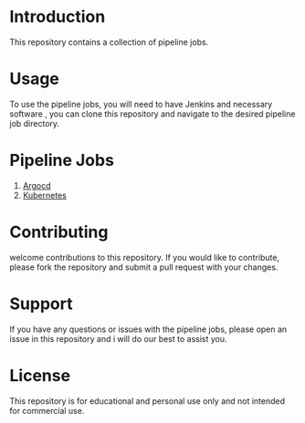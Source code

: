 # Introduction

This repository contains a collection of pipeline jobs.

# Usage

To use the pipeline jobs, you will need to have Jenkins and necessary software , you can clone this repository and navigate to the desired pipeline job directory.

# Pipeline Jobs
 
1. [Argocd](https://github.com/AmalAsokakumar/jenkins-pipelines/tree/main/argocd) 
2. [Kubernetes](https://github.com/AmalAsokakumar/jenkins-pipelines/tree/main/k8s)
# Contributing

 welcome contributions to this repository. If you would like to contribute, please fork the repository and submit a pull request with your changes.

# Support

If you have any questions or issues with the pipeline jobs, please open an issue in this repository and i will do our best to assist you.

# License

This repository is for educational and personal use only and not intended for commercial use.

